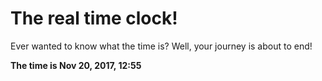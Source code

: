 # The real time clock!

Ever wanted to know what the time is? Well, your journey is about to end!

**The time is Nov 20, 2017, 12:55**